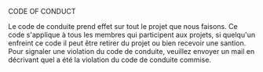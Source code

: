 CODE OF CONDUCT

Le code de conduite prend effet sur tout le projet que nous faisons.
Ce code s'applique à tous les membres qui participent aux projets,
si quelqu'un enfreint ce code il peut être retirer du projet ou bien recevoir une santion.
Pour signaler une violation du code de conduite, veuillez envoyer un mail en décrivant quel a été la violation du code de conduite commise.
